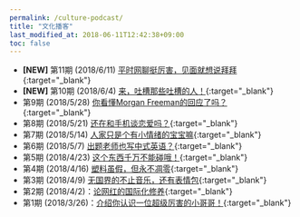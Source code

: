```yaml
---
permalink: /culture-podcast/
title: "文化播客"
last_modified_at: 2018-06-11T12:42:38+09:00
toc: false
---
```


* **[NEW]** 第11期 (2018/6/11) [平时网聊挺厉害，见面就想说拜拜](https://mp.weixin.qq.com/s?__biz=MzU2MDM1NzczMQ==&mid=2247483942&idx=1&sn=a39b639696c3ee90f06b1c7e189e41fa&chksm=fc080a2acb7f833c2c95631cc73ee65b5e530db33a16873555e0e964a9fee2df3787ae7959a5&mpshare=1&scene=1&srcid=0611FGJNw3kzIYajEUFStmMR#rd){:target="_blank"}
* **[NEW]** 第10期 (2018/6/4) [来，吐槽那些吐槽的人！](https://mp.weixin.qq.com/s?__biz=MzU2MDM1NzczMQ==&mid=2247483927&idx=1&sn=17f659b4fde2ee3ed02b0bdbc60cc237&chksm=fc080a1bcb7f830dffee3935a4024caa79928d21dc15f01406d28ac27d47018c5c0facbc2d44&mpshare=1&scene=1&srcid=0611trXZyIQJukM3LXOuJm3w#rd){:target="_blank"}
* 第9期 (2018/5/28) [你看懂Morgan Freeman的回应了吗？](https://mp.weixin.qq.com/s?__biz=MzU2MDM1NzczMQ==&mid=2247483910&idx=1&sn=3031e73965f457ebc4344df0ae9c5783&chksm=fc080a0acb7f831c255b733539e7f6c72c11fa4aa3dd2e141096856b07f4ac3678f3bf742618&mpshare=1&scene=1&srcid=0528ggV5cefProzHcuiVEPOB#rd){:target="_blank"}
* 第8期 (2018/5/21) [还在和手机谈恋爱吗？](https://mp.weixin.qq.com/s?__biz=MzU2MDM1NzczMQ==&mid=2247483897&idx=1&sn=f914dac208fc928e48c1dce2db6f8670&chksm=fc0809f5cb7f80e35afa1a0a0a71170da4b9b4d28551813b4da1a9495e624e76e3e4d4688ce0&mpshare=1&scene=1&srcid=0522kOrY6LA2x5ZVOndDrdP9#rd){:target="_blank"}
* 第7期 (2018/5/14) [人家只是个有小情绪的宝宝嘛](https://mp.weixin.qq.com/s?__biz=MzU2MDM1NzczMQ==&mid=2247483868&idx=1&sn=b4e9b2b6b50051a62077112e1121f6c2&chksm=fc0809d0cb7f80c6b671ff319b723266ece540628fc0d23ffd1adcc25e1992afeaf47f09ba5d&mpshare=1&scene=1&srcid=05145TNSrrbJHIRyq10ACw9k#rd){:target="_blank"}
* 第6期 (2018/5/7) [出题老师也写中式英语？](https://mp.weixin.qq.com/s?__biz=MzU2MDM1NzczMQ==&mid=2247483855&idx=1&sn=6d37149aff793114dcecb9df940524db&chksm=fc0809c3cb7f80d51e604f5ca637087b3bc2508fe03f3f9d3fa6a22a34260cfbd9f19a4a06d8&scene=0#rd){:target="_blank"}
* 第5期 (2018/4/23) [这个东西千万不能碰哦！](https://mp.weixin.qq.com/s?__biz=MzU2MDM1NzczMQ==&mid=2247483837&idx=1&sn=079a146e7ecd724737fae543e6539284&chksm=fc0809b1cb7f80a7615cb32e5aafde599f99e47be3a5612dee4058cec9b46f4e61e3653eb573&scene=0#rd){:target="_blank"}
* 第4期 (2018/4/16) [塑料虽假，但永不凋零](https://mp.weixin.qq.com/s?__biz=MzU2MDM1NzczMQ==&mid=2247483830&idx=1&sn=4baf4c2e3e5274d3d3d05c77cae7628e&chksm=fc0809bacb7f80ac9f1e6e293eff81d64e1d33a3c5d3ab0fee371e7edd1bc5b2d8183f164d0b&mpshare=1&scene=1&srcid=0416UPLZjRMnaD5VVRuXOmMy#rd){:target="_blank"}
* 第3期 (2018/4/9) [无国界的不止音乐，还有表情包](https://mp.weixin.qq.com/s?__biz=MzU2MDM1NzczMQ==&mid=2247483812&idx=1&sn=277bd757d09d08774b836bb634038044&chksm=fc0809a8cb7f80bed3089689951469a8625408bcd02a58047ab64e5458f447c22f6dd6af7c7e&mpshare=1&scene=1&srcid=04119MMId9mdF5NBkAeXmuEx#rd){:target="_blank"}
* 第2期 (2018/4/2)：[论网红的国际化修养](https://mp.weixin.qq.com/s/f2nyF7CRD8vLcXj5xXsmHw){:target="_blank"}
* 第1期 (2018/3/26)：[介绍你认识一位超级厉害的小哥哥！](http://mp.weixin.qq.com/s/sNVtj4bhQv3VEJdSIJlMVw){:target="_blank"}
